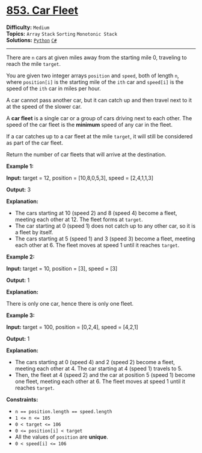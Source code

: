 # [853. Car Fleet](https://leetcode.com/problems/car-fleet/)

**Difficulty:** `Medium`  
**Topics:** `Array` `Stack` `Sorting` `Monotonic Stack`  
**Solutions:** [`Python`](../../src/python/challenges/problems/car_fleet_test.py) [`C#`](../../src/csharp/challenges/Problems/CarFleet.cs)  

---

There are `n` cars at given miles away from the starting mile 0, traveling to reach the mile `target`.

You are given two integer arrays `position` and `speed`, both of length `n`, where `position[i]` is the starting mile of the `ith` car and `speed[i]` is the speed of the `ith` car in miles per hour.

A car cannot pass another car, but it can catch up and then travel next to it at the speed of the slower car.

A **car fleet** is a single car or a group of cars driving next to each other. The speed of the car fleet is the **minimum** speed of any car in the fleet.

If a car catches up to a car fleet at the mile `target`, it will still be considered as part of the car fleet.

Return the number of car fleets that will arrive at the destination.

**Example 1:**

**Input:** target = 12, position = [10,8,0,5,3], speed = [2,4,1,1,3]

**Output:** 3

**Explanation:**

* The cars starting at 10 (speed 2) and 8 (speed 4) become a fleet, meeting each other at 12. The fleet forms at `target`.
* The car starting at 0 (speed 1) does not catch up to any other car, so it is a fleet by itself.
* The cars starting at 5 (speed 1) and 3 (speed 3) become a fleet, meeting each other at 6. The fleet moves at speed 1 until it reaches `target`.

**Example 2:**

**Input:** target = 10, position = [3], speed = [3]

**Output:** 1

**Explanation:**

There is only one car, hence there is only one fleet.

**Example 3:**

**Input:** target = 100, position = [0,2,4], speed = [4,2,1]

**Output:** 1

**Explanation:**

* The cars starting at 0 (speed 4) and 2 (speed 2) become a fleet, meeting each other at 4. The car starting at 4 (speed 1) travels to 5.
* Then, the fleet at 4 (speed 2) and the car at position 5 (speed 1) become one fleet, meeting each other at 6. The fleet moves at speed 1 until it reaches `target`.

**Constraints:**

* `n == position.length == speed.length`
* `1 <= n <= 105`
* `0 < target <= 106`
* `0 <= position[i] < target`
* All the values of `position` are **unique**.
* `0 < speed[i] <= 106`